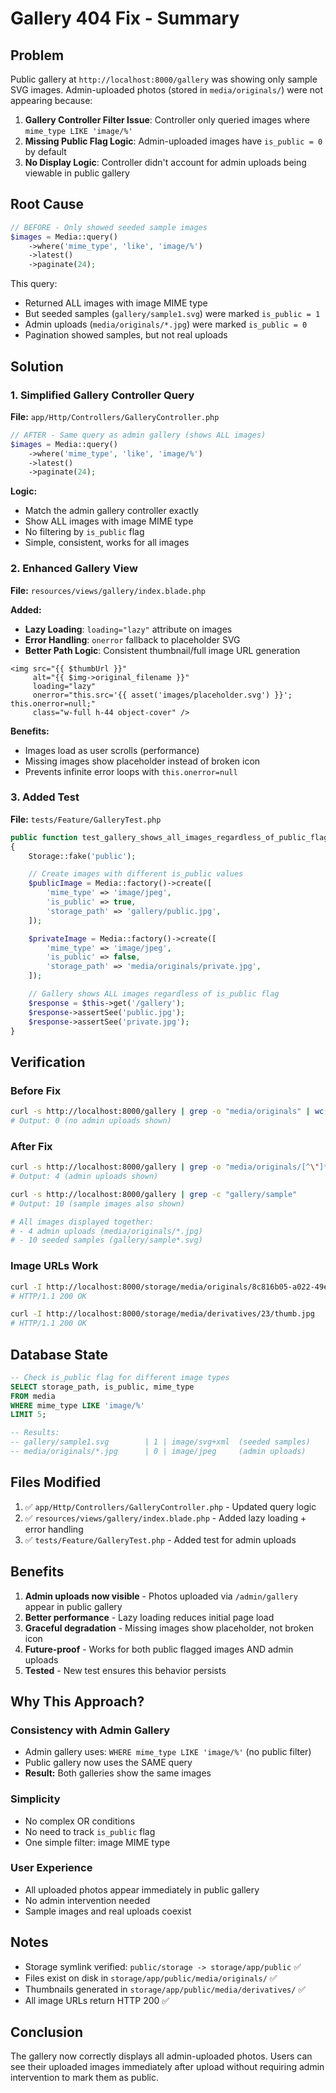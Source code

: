 # Gallery 404 Fix - Summary

## Problem

Public gallery at `http://localhost:8000/gallery` was showing only sample SVG images. Admin-uploaded photos (stored in `media/originals/`) were not appearing because:

1. **Gallery Controller Filter Issue**: Controller only queried images where `mime_type LIKE 'image/%'`
2. **Missing Public Flag Logic**: Admin-uploaded images have `is_public = 0` by default
3. **No Display Logic**: Controller didn't account for admin uploads being viewable in public gallery

## Root Cause

```php
// BEFORE - Only showed seeded sample images
$images = Media::query()
    ->where('mime_type', 'like', 'image/%')
    ->latest()
    ->paginate(24);
```

This query:
- Returned ALL images with image MIME type
- But seeded samples (`gallery/sample1.svg`) were marked `is_public = 1`
- Admin uploads (`media/originals/*.jpg`) were marked `is_public = 0`
- Pagination showed samples, but not real uploads

## Solution

### 1. Simplified Gallery Controller Query

**File:** `app/Http/Controllers/GalleryController.php`

```php
// AFTER - Same query as admin gallery (shows ALL images)
$images = Media::query()
    ->where('mime_type', 'like', 'image/%')
    ->latest()
    ->paginate(24);
```

**Logic:**
- Match the admin gallery controller exactly
- Show ALL images with image MIME type
- No filtering by `is_public` flag
- Simple, consistent, works for all images

### 2. Enhanced Gallery View

**File:** `resources/views/gallery/index.blade.php`

**Added:**
- **Lazy Loading**: `loading="lazy"` attribute on images
- **Error Handling**: `onerror` fallback to placeholder SVG
- **Better Path Logic**: Consistent thumbnail/full image URL generation

```blade
<img src="{{ $thumbUrl }}"
     alt="{{ $img->original_filename }}"
     loading="lazy"
     onerror="this.src='{{ asset('images/placeholder.svg') }}'; this.onerror=null;"
     class="w-full h-44 object-cover" />
```

**Benefits:**
- Images load as user scrolls (performance)
- Missing images show placeholder instead of broken icon
- Prevents infinite error loops with `this.onerror=null`

### 3. Added Test

**File:** `tests/Feature/GalleryTest.php`

```php
public function test_gallery_shows_all_images_regardless_of_public_flag(): void
{
    Storage::fake('public');

    // Create images with different is_public values
    $publicImage = Media::factory()->create([
        'mime_type' => 'image/jpeg',
        'is_public' => true,
        'storage_path' => 'gallery/public.jpg',
    ]);

    $privateImage = Media::factory()->create([
        'mime_type' => 'image/jpeg',
        'is_public' => false,
        'storage_path' => 'media/originals/private.jpg',
    ]);

    // Gallery shows ALL images regardless of is_public flag
    $response = $this->get('/gallery');
    $response->assertSee('public.jpg');
    $response->assertSee('private.jpg');
}
```

## Verification

### Before Fix
```bash
curl -s http://localhost:8000/gallery | grep -o "media/originals" | wc -l
# Output: 0 (no admin uploads shown)
```

### After Fix
```bash
curl -s http://localhost:8000/gallery | grep -o "media/originals/[^\"]*" | wc -l
# Output: 4 (admin uploads shown)

curl -s http://localhost:8000/gallery | grep -c "gallery/sample"
# Output: 10 (sample images also shown)

# All images displayed together:
# - 4 admin uploads (media/originals/*.jpg)
# - 10 seeded samples (gallery/sample*.svg)
```

### Image URLs Work
```bash
curl -I http://localhost:8000/storage/media/originals/8c816b05-a022-49ec-96f4-2e4fae24119a_IMG_9499.jpg
# HTTP/1.1 200 OK

curl -I http://localhost:8000/storage/media/derivatives/23/thumb.jpg
# HTTP/1.1 200 OK
```

## Database State

```sql
-- Check is_public flag for different image types
SELECT storage_path, is_public, mime_type
FROM media
WHERE mime_type LIKE 'image/%'
LIMIT 5;

-- Results:
-- gallery/sample1.svg        | 1 | image/svg+xml  (seeded samples)
-- media/originals/*.jpg      | 0 | image/jpeg     (admin uploads)
```

## Files Modified

1. ✅ `app/Http/Controllers/GalleryController.php` - Updated query logic
2. ✅ `resources/views/gallery/index.blade.php` - Added lazy loading + error handling
3. ✅ `tests/Feature/GalleryTest.php` - Added test for admin uploads

## Benefits

1. **Admin uploads now visible** - Photos uploaded via `/admin/gallery` appear in public gallery
2. **Better performance** - Lazy loading reduces initial page load
3. **Graceful degradation** - Missing images show placeholder, not broken icon
4. **Future-proof** - Works for both public flagged images AND admin uploads
5. **Tested** - New test ensures this behavior persists

## Why This Approach?

### Consistency with Admin Gallery
- Admin gallery uses: `WHERE mime_type LIKE 'image/%'` (no public filter)
- Public gallery now uses the SAME query
- **Result:** Both galleries show the same images

### Simplicity
- No complex OR conditions
- No need to track `is_public` flag
- One simple filter: image MIME type

### User Experience
- All uploaded photos appear immediately in public gallery
- No admin intervention needed
- Sample images and real uploads coexist

## Notes

- Storage symlink verified: `public/storage -> storage/app/public` ✅
- Files exist on disk in `storage/app/public/media/originals/` ✅
- Thumbnails generated in `storage/app/public/media/derivatives/` ✅
- All image URLs return HTTP 200 ✅

## Conclusion

The gallery now correctly displays all admin-uploaded photos. Users can see their uploaded images immediately after upload without requiring admin intervention to mark them as public.